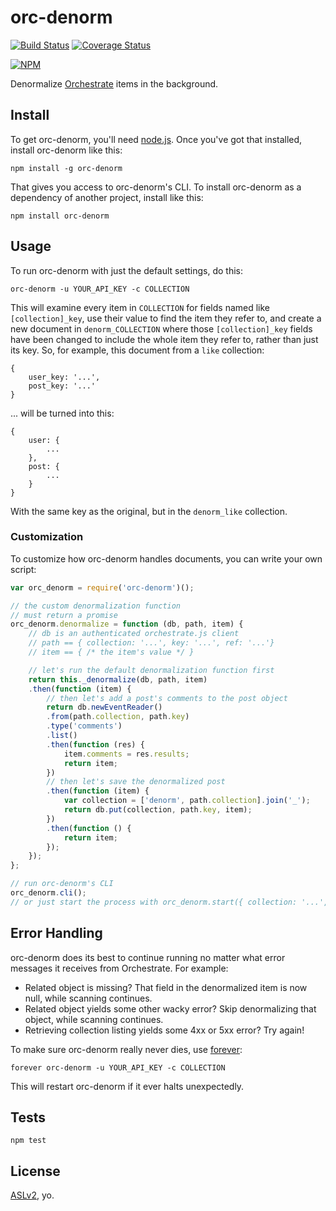 # orc-denorm

[![Build Status](https://travis-ci.org/orchestrate-io/orc-denorm.svg?branch=master)](https://travis-ci.org/orchestrate-io/orc-denorm)
[![Coverage Status](https://coveralls.io/repos/orchestrate-io/orc-denorm/badge.png?branch=master)](https://coveralls.io/r/orchestrate-io/orc-denorm?branch=master)

[![NPM](https://nodei.co/npm/orc-denorm.png)](https://nodei.co/npm/orc-denorm/)

Denormalize [Orchestrate](http://orchestrate.io/) items in the background.

## Install

To get orc-denorm, you'll need [node.js](). Once you've got that installed, install orc-denorm like this:

    npm install -g orc-denorm

That gives you access to orc-denorm's CLI. To install orc-denorm as a dependency of another project, install like this:

    npm install orc-denorm

## Usage

To run orc-denorm with just the default settings, do this:

    orc-denorm -u YOUR_API_KEY -c COLLECTION

This will examine every item in `COLLECTION` for fields named like `[collection]_key`, use their value to find the item they refer to, and create a new document in `denorm_COLLECTION` where those `[collection]_key` fields have been changed to include the whole item they refer to, rather than just its key. So, for example, this document from a `like` collection:

    {
        user_key: '...',
        post_key: '...'
    }

... will be turned into this:

    {
        user: {
            ...
        },
        post: {
            ...
        }
    }

With the same key as the original, but in the `denorm_like` collection.

### Customization

To customize how orc-denorm handles documents, you can write your own script:

``` javascript
var orc_denorm = require('orc-denorm')();

// the custom denormalization function
// must return a promise
orc_denorm.denormalize = function (db, path, item) {
    // db is an authenticated orchestrate.js client
    // path == { collection: '...', key: '...', ref: '...'}
    // item == { /* the item's value */ }

    // let's run the default denormalization function first
    return this._denormalize(db, path, item)
    .then(function (item) {
        // then let's add a post's comments to the post object
        return db.newEventReader()
        .from(path.collection, path.key)
        .type('comments')
        .list()
        .then(function (res) {
            item.comments = res.results;
            return item;
        })
        // then let's save the denormalized post
        .then(function (item) {
            var collection = ['denorm', path.collection].join('_');
            return db.put(collection, path.key, item);
        })
        .then(function () {
            return item;
        });
    });
};

// run orc-denorm's CLI
orc_denorm.cli();
// or just start the process with orc_denorm.start({ collection: '...', api_key: '...' })
```

## Error Handling

orc-denorm does its best to continue running no matter what error messages it receives from Orchestrate. For example:

* Related object is missing? That field in the denormalized item is now null, while scanning continues.
* Related object yields some other wacky error? Skip denormalizing that object, while scanning continues.
* Retrieving collection listing yields some 4xx or 5xx error? Try again!

To make sure orc-denorm really never dies, use [forever](https://github.com/nodejitsu/forever):

    forever orc-denorm -u YOUR_API_KEY -c COLLECTION

This will restart orc-denorm if it ever halts unexpectedly.

## Tests

    npm test

## License

[ASLv2](http://www.apache.org/licenses/LICENSE-2.0), yo.
